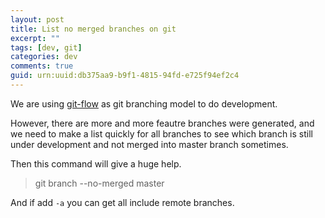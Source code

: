 ```yaml
---
layout: post
title: List no merged branches on git
excerpt: ""
tags: [dev, git]
categories: dev
comments: true
guid: urn:uuid:db375aa9-b9f1-4815-94fd-e725f94ef2c4
---
```


We are using [git-flow](http://nvie.com/posts/a-successful-git-branching-model/) as git branching model to do development.

However, there are more and more feautre branches were generated, and we need to make a list quickly for all branches to see which branch is still under development and not merged into master branch sometimes.

Then this command will give a huge help.

> git branch --no-merged master

And if add `-a` you can get all include remote branches.